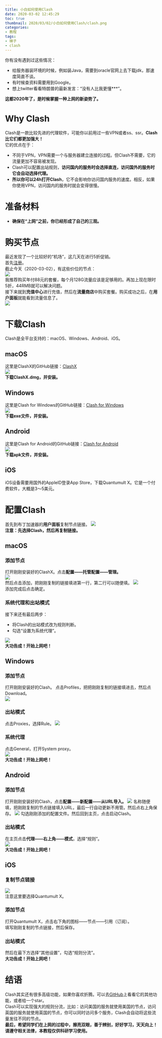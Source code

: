 ```yaml
---
title: 小白如何使用Clash
date: 2020-03-02 12:45:29
toc: true
thumbnail: 2020/03/02/小白如何使用Clash/clash.png
categories:
- 教程
tags:
- 梯子
- clash
---
```

你有没有遇到过这些情况：  
+ 给服务器装环境的时候，例如装Java，需要到oracle官网上去下载jdk，那速度简直不谈。  
+ 有时候查资料需要用到Google。  
+ 想上twitter看看特朗普的最新发言：“没有人比我更懂***”。 

**这都2020年了，是时候掌握一种上网的新姿势了。**  
<!--more-->
# Why Clash
Clash是一款比较先进的代理软件，可能你以前用过一些VPN或者ss、ssr。**Clash比它们都更加强大！**  
它的优点在于：
* 不同于VPN，VPN需要一个与服务器建立连接的过程。但Clash不需要，它的流量更加不容易被发现。
* Clash可以配置出站规则，**访问国内的服务时会选择直连，访问国外的服务时它会自动选择代理。**
* **所以你可以24h打开Clash**，它不会影响你访问国内服务的速度。相反，如果你使用VPN，访问国内的服务时就会变得很慢。

# 准备材料
* **确保在“上网”之前，你已经形成了自己的三观。**  

# 购买节点
最近发现了一个比较好的“机场”，这几天在进行5折促销。  
首先[注册](https://gfw.center/auth/register?code=gsuI)。  
截止今天（2020-03-02），有这些价位的节点：  
![](流量商店.png)  
我推荐购买年付88元的套餐，每个月128G流量应该是足够用的。再加上现在限时5折，44RMB就可以解决问题。  
接下来就到**充值中心**进行充值，然后在**流量商店**中购买套餐。购买成功之后，在**用户面板**就能看到流量信息了。  
![](流量信息.png)  
# 下载Clash
Clash是全平台支持的：macOS、Windows、Android、iOS。
## macOS
这里是ClashX的GitHub链接：[ClashX](https://github.com/yichengchen/clashX/releases)  
![](clashx.png)  
**下载ClashX.dmg，并安装。**
## Windows
这里是Clash for Windows的GitHub链接：[Clash for Windows](https://github.com/Fndroid/clash_for_windows_pkg/releases)  
![](clashforwin.png)  
**下载exe文件，并安装。**
## Android
这里是Clash for Android的GitHub链接：[Clash for Android](https://github.com/Kr328/ClashForAndroid/releases)  
![](clashforandroid.png)  
**下载apk文件，并安装。**  
## iOS
iOS设备需要用国外的AppleID登录App Store，下载Quantumult X。它是一个付费软件，大概是3～5美元。
# 配置Clash
首先到布丁加速器的**用户面板**复制节点链接。
![](节点链接.png)  
**注意：先选择Clash，然后再复制链接。**
## macOS
### 添加节点
打开刚刚安装好的ClashX。点击**配置——托管配置——管理。**  
![](mac配置1.png)  
然后点击添加，把刚刚复制的链接填进第一行，第二行可以随便填。
![](mac配置2.png)  
添加完成后点击确定。  
### 系统代理和出站模式
接下来还有最后两步：
* 将Clash的出站模式改为规则判断。  
* 勾选“设置为系统代理”。  

![](mac配置3.png)  
**大功告成！开始上网吧！**
## Windows
### 添加节点
打开刚刚安装好的Clash。
点击Profiles，把把刚刚复制的链接填进去，然后点Download。  
![](win配置1.png)  
### 出站模式
点击Proxies，选择Rule。
![](win配置2.png)  
### 系统代理
点击General，打开System proxy。  
![](win配置3.png)  
**大功告成！开始上网吧！**
## Android
### 添加节点
打开刚刚安装好的Clash，点击**配置——新配置——从URL导入。**
![](安卓配置1.png)
名称随便填，把刚刚复制的节点链接填入URL，最后一行自动更新不用管。然后点右上角保存。
![](安卓配置2.png)
勾选刚刚添加的配置文件。然后回到主页，点击启动Clash。  
### 出站模式
在主页点击**代理——右上角——模式**，选择“规则”。  
![](安卓配置3.png)  
**大功告成！开始上网吧！**  
## iOS
### 复制节点链接
![](iOS配置1.png)  
注意这里要选择Quantumult X。  
### 添加节点
打开Quantumult X，点击右下角的图标——节点——引用（订阅）。  
填写刚刚复制的节点链接，然后保存。
### 出站模式  
然后在最下方选择“其他设置”，勾选“规则分流”。  
**大功告成！开始上网吧！**    
# 结语
Clash其实还有很多高级功能，如果你喜欢折腾。可以去[GitHub](https://github.com/Dreamacro/clash)上看看它的其他功能，或者给一个star。  
Clash可以实现强大的规则分流，比如：访问美国的服务就使用美国的节点，访问英国的服务就使用英国的节点，你可以同时访问多个服务，Clash会自动将这些流量发往不同的节点。  
**最后，希望同学们在上网的过程中，擦亮双眼，善于辨别，好好学习，天天向上！**  
**请遵守相关法律，本教程仅供科研学习使用。**